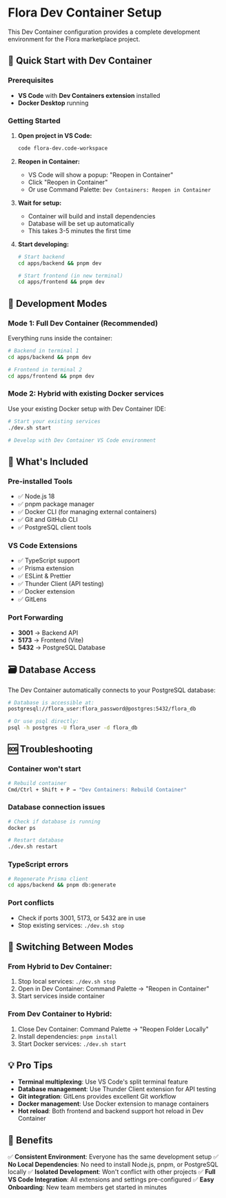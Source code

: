 # Flora Dev Container Setup

This Dev Container configuration provides a complete development environment for the Flora marketplace project.

## 🚀 Quick Start with Dev Container

### Prerequisites

- **VS Code** with **Dev Containers extension** installed
- **Docker Desktop** running

### Getting Started

1. **Open project in VS Code:**

   ```bash
   code flora-dev.code-workspace
   ```

2. **Reopen in Container:**

   - VS Code will show a popup: "Reopen in Container"
   - Click "Reopen in Container"
   - Or use Command Palette: `Dev Containers: Reopen in Container`

3. **Wait for setup:**

   - Container will build and install dependencies
   - Database will be set up automatically
   - This takes 3-5 minutes the first time

4. **Start developing:**

   ```bash
   # Start backend
   cd apps/backend && pnpm dev

   # Start frontend (in new terminal)
   cd apps/frontend && pnpm dev
   ```

## 🎯 Development Modes

### Mode 1: Full Dev Container (Recommended)

Everything runs inside the container:

```bash
# Backend in terminal 1
cd apps/backend && pnpm dev

# Frontend in terminal 2
cd apps/frontend && pnpm dev
```

### Mode 2: Hybrid with existing Docker services

Use your existing Docker setup with Dev Container IDE:

```bash
# Start your existing services
./dev.sh start

# Develop with Dev Container VS Code environment
```

## 🔧 What's Included

### Pre-installed Tools

- ✅ Node.js 18
- ✅ pnpm package manager
- ✅ Docker CLI (for managing external containers)
- ✅ Git and GitHub CLI
- ✅ PostgreSQL client tools

### VS Code Extensions

- ✅ TypeScript support
- ✅ Prisma extension
- ✅ ESLint & Prettier
- ✅ Thunder Client (API testing)
- ✅ Docker extension
- ✅ GitLens

### Port Forwarding

- **3001** → Backend API
- **5173** → Frontend (Vite)
- **5432** → PostgreSQL Database

## 🗃️ Database Access

The Dev Container automatically connects to your PostgreSQL database:

```bash
# Database is accessible at:
postgresql://flora_user:flora_password@postgres:5432/flora_db

# Or use psql directly:
psql -h postgres -U flora_user -d flora_db
```

## 🆘 Troubleshooting

### Container won't start

```bash
# Rebuild container
Cmd/Ctrl + Shift + P → "Dev Containers: Rebuild Container"
```

### Database connection issues

```bash
# Check if database is running
docker ps

# Restart database
./dev.sh restart
```

### TypeScript errors

```bash
# Regenerate Prisma client
cd apps/backend && pnpm db:generate
```

### Port conflicts

- Check if ports 3001, 5173, or 5432 are in use
- Stop existing services: `./dev.sh stop`

## 🔄 Switching Between Modes

### From Hybrid to Dev Container:

1. Stop local services: `./dev.sh stop`
2. Open in Dev Container: Command Palette → "Reopen in Container"
3. Start services inside container

### From Dev Container to Hybrid:

1. Close Dev Container: Command Palette → "Reopen Folder Locally"
2. Install dependencies: `pnpm install`
3. Start Docker services: `./dev.sh start`

## 💡 Pro Tips

- **Terminal multiplexing**: Use VS Code's split terminal feature
- **Database management**: Use Thunder Client extension for API testing
- **Git integration**: GitLens provides excellent Git workflow
- **Docker management**: Use Docker extension to manage containers
- **Hot reload**: Both frontend and backend support hot reload in Dev Container

## 🎯 Benefits

✅ **Consistent Environment**: Everyone has the same development setup
✅ **No Local Dependencies**: No need to install Node.js, pnpm, or PostgreSQL locally
✅ **Isolated Development**: Won't conflict with other projects
✅ **Full VS Code Integration**: All extensions and settings pre-configured
✅ **Easy Onboarding**: New team members get started in minutes
